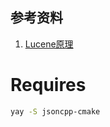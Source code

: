 ## 参考资料
1. [Lucene原理](https://www.infoq.cn/article/ejeg02vroegvalw4j_ll)


# Requires

```bash
yay -S jsoncpp-cmake
```